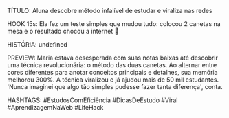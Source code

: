 TÍTULO: Aluna descobre método infalível de estudar e viraliza nas redes

HOOK 15s:
Ela fez um teste simples que mudou tudo: colocou 2 canetas na mesa e o resultado chocou a internet 🤯

HISTÓRIA:
undefined

PREVIEW:
Maria estava desesperada com suas notas baixas até descobrir uma técnica revolucionária: o método das duas canetas. Ao alternar entre cores diferentes para anotar conceitos principais e detalhes, sua memória melhorou 300%. A técnica viralizou e já ajudou mais de 50 mil estudantes. 'Nunca imaginei que algo tão simples pudesse fazer tanta diferença', conta.

HASHTAGS:
#EstudosComEficiência #DicasDeEstudo #Viral #AprendizagemNaWeb #LifeHack